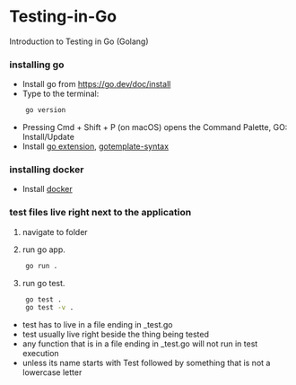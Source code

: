 # Testing-in-Go
Introduction to Testing in Go (Golang)

### installing go

- Install go from https://go.dev/doc/install
- Type to the terminal:
```bash
    go version
```
- Pressing Cmd + Shift + P (on macOS) opens the Command Palette, GO: Install/Update
- Install [go extension](https://code.visualstudio.com/docs/languages/go),
[gotemplate-syntax](https://marketplace.visualstudio.com/items/?itemName=casualjim.gotemplate)

### installing docker

- Install [docker](https://www.docker.com/)


### test files live right next to the application

1. navigate to folder

2. run go app.
```bash
    go run . 
```
3. run go test.
```bash
    go test . 
    go test -v .
```

- test has to live in a file ending in _test.go
- test usually live right beside the thing being tested
- any function that is in a file ending in _test.go will not run in test execution
- unless its name starts with Test followed by something that is not a lowercase letter